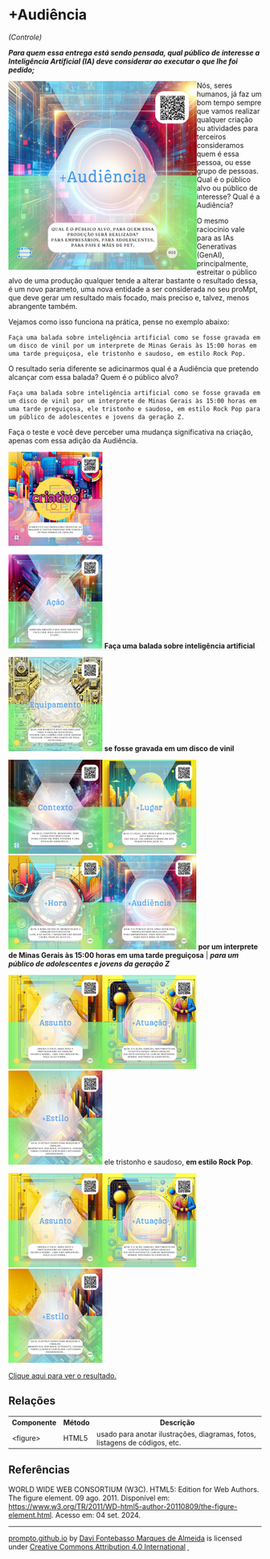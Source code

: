 
# +Audiência
*(Controle)*

***Para quem essa entrega está sendo pensada, qual público de interesse a Inteligência Artificial (IA) deve considerar ao executar o que lhe foi pedido;***

<img src="../../imagens/cards/022.png"  width="375" height="375" align="left">

Nós, seres humanos, já faz um bom tempo sempre que vamos realizar qualquer criação ou atividades para terceiros consideramos quem é essa pessoa, ou esse grupo de pessoas. Qual é o público alvo ou público de interesse? Qual é a Audiência?

O mesmo raciocinio vale para as IAs Generativas (GenAI), principalmente, estreitar o público alvo de uma produção qualquer tende a alterar bastante o resultado dessa, é um novo parameto, uma nova entidade a ser considerada no seu proMpt, que deve gerar um resultado mais focado, mais preciso e, talvez, menos abrangente também.

Vejamos como isso funciona na prática, pense no exemplo abaixo:

```
Faça uma balada sobre inteligência artificial como se fosse gravada em um disco de vinil por um interprete de Minas Gerais às 15:00 horas em uma tarde preguiçosa, ele tristonho e saudoso, em estilo Rock Pop.
```

O resultado seria diferente se adicinarmos qual é a Audiência que pretendo alcançar com essa balada? Quem é o público alvo?

```
Faça uma balada sobre inteligência artificial como se fosse gravada em um disco de vinil por um interprete de Minas Gerais às 15:00 horas em uma tarde preguiçosa, ele tristonho e saudoso, em estilo Rock Pop para um público de adolescentes e jovens da geração Z.
```

Faça o teste e você deve perceber uma mudança significativa na criação, apenas com essa adição da Audiência.

[<img src="../../imagens/cards/003.png" width="187" height="187">](../../tipos-de-prompt/criativo.md)

[<img src="../../imagens/cards/006.png"  width="187" height="187">](../../partes-de-prompt/acao.md) **Faça uma balada sobre inteligência artificial**

[<img src="../../imagens/cards/012.png"  width="187" height="187">](../../partes-de-prompt/criacao/equipamento.md) **se fosse gravada em um disco de vinil**

[<img src="../../imagens/cards/007.png"  width="187" height="187">](../../partes-de-prompt/contexto.md)[<img src="../../imagens/cards/017.png"  width="187" height="187">](../../partes-de-prompt/criacao/mais-lugar.md)[<img src="../../imagens/cards/018.png"  width="187" height="187">](../../partes-de-prompt/criacao/mais-hora.md)<img src="../../imagens/cards/022.png"  width="187" height="187"> **por um interprete de Minas Gerais às 15:00 horas em uma tarde preguiçosa** | ***para um público de adolescentes e jovens da geração Z***

[<img src="../../imagens/cards/011.png"  width="187" height="187">](../../partes-de-prompt/criacao/assunto.md)[<img src="../../imagens/cards/019.png"  width="187" height="187">](../../partes-de-prompt/criacao/mais-atuacao.md)<img src="../../imagens/cards/020.png"  width="187" height="187"> ele tristonho e saudoso, **em estilo Rock Pop**.

[<img src="../../imagens/cards/011.png"  width="187" height="187">](../../partes-de-prompt/criacao/assunto.md)[<img src="../../imagens/cards/019.png"  width="187" height="187">](../../partes-de-prompt/criacao/mais-atuacao.md)<img src="../../imagens/cards/020.png"  width="187" height="187">

[Clique aqui para ver o resultado.](https://suno.com/song/4f03743b-906e-44a4-a1bd-77b8a88c5404)

## Relações
<table>
<tr>
  <th>Componente</th>	<th>Método</th>	<th>Descrição</th>
</tr>
<tr>
  <td>&lt;figure&gt;</td><td>HTML5</td><td>	usado para anotar ilustrações, diagramas, fotos, listagens de códigos, etc.</td>
</tr>  
</table>

## Referências
WORLD WIDE WEB CONSORTIUM (W3C). HTML5: Edition for Web Authors. The figure element. 09 ago. 2011. Disponível em: https://www.w3.org/TR/2011/WD-html5-author-20110809/the-figure-element.html. Acesso em: 04 set. 2024.

<hr><p xmlns:cc="http://creativecommons.org/ns#" xmlns:dct="http://purl.org/dc/terms/"><a property="dct:title" rel="cc:attributionURL" href="https://davifma.github.io/proMpto/">prompto.github.io</a> by <a rel="cc:attributionURL dct:creator" property="cc:attributionName" href="http://linkedin.com/in/davifma">Davi Fontebasso Marques de Almeida</a> is licensed under <a href="https://creativecommons.org/licenses/by/4.0/?ref=chooser-v1" target="_blank" rel="license noopener noreferrer" style="display:inline-block;">Creative Commons Attribution 4.0 International<img style="height:22px!important;margin-left:3px;vertical-align:text-bottom;" src="https://mirrors.creativecommons.org/presskit/icons/cc.svg?ref=chooser-v1" alt=""> <img style="height:22px!important;margin-left:3px;vertical-align:text-bottom;" src="https://mirrors.creativecommons.org/presskit/icons/by.svg?ref=chooser-v1" alt=""></a></p>

